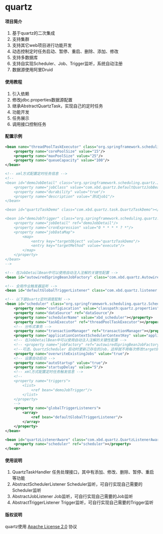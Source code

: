 # quartz

#### 项目简介
1. 基于quartz的二次集成
2. 支持集群
3. 支持其它web项目进行功能开发
4. 动态控制定时任务启动、暂停、重启、删除、添加、修改
5. 支持多数据库
6. 支持自实现Scheduler、Job、Trigger监听，系统自动注册
7. 数据源使用阿里Druid

#### 使用教程

1. 引入依赖
2. 修改jdbc.properties数据源配置
3. 继承AbstractQuartzTask，实现自己的定时任务
4. 功能开发
5. 任务展示
6. 调用接口控制任务

#### 配置示例
```xml
<bean name="threadPoolTaskExecutor" class="org.springframework.scheduling.concurrent.ThreadPoolTaskExecutor">
    <property name="corePoolSize" value="15"/>
    <property name="maxPoolSize" value="25"/>
    <property name="queueCapacity" value="100"/>
</bean>

<!-- xml方式配置定时任务信息 -->
<!--
<bean id="demoJobDetail" class="org.springframework.scheduling.quartz.JobDetailFactoryBean">
    <property name="jobClass" value="com.xbd.quartz.DefaultQuartzJobBeanbBean"/>
    <property name="durability" value="true"/>
    <property name="description" value="测试job1"/>
</bean>

<bean id="quartzTaskDemo" class="com.xbd.quartz.task.QuartzTaskDemo"></bean>

<bean id="demoJobTrigger" class="org.springframework.scheduling.quartz.CronTriggerFactoryBean">
    <property name="jobDetail" ref="demoJobDetail"/>
    <property name="cronExpression" value="0 * * * * ? *"/>
    <property name="jobDataMap">
        <map>
            <entry key="targetObject" value="quartzTaskDemo"/>
            <entry key="targetMethod" value="execute"/>
        </map>
    </property>
</bean>
-->

<!-- 在JobDetailBean中可以使用自动注入注解的关键性配置 -->
<bean id="autowiredSpringBeanJobFactory" class="com.xbd.quartz.AutowiredSpringBeanJobFactory"></bean>

<!-- 全局作业触发器监听 -->
<bean id="defaultGlobalTriggerListener" class="com.xbd.quartz.listener.trigger.DefaultGlobalTriggerListener"></bean>

<!-- 以下是Quartz定时调度配制 -->
<bean id="scheduler" class="org.springframework.scheduling.quartz.SchedulerFactoryBean">
    <property name="configLocation" value="classpath:quartz.properties"/>
    <property name="dataSource" ref="dataSource"/>
    <property name="schedulerName" value="xbd_scheduler"></property>
    <property name="taskExecutor" ref="threadPoolTaskExecutor"></property>
    <!-- 分布式事务 -->
    <property name="transactionManager" ref="transactionManager"></property>
    <property name="applicationContextSchedulerContextKey" value="applicationContext"></property>
    <!-- 在JobDetailBean中可以使用自动注入注解的关键性配置 -->
    <!-- <property name="jobFactory" ref="autowiredSpringBeanJobFactory"></property> -->
    <!--可选，QuartzScheduler 启动时更新己存在的Job，这样就不用每次修改targetObject后删除qrtz_job_details表对应记录了 -->
    <property name="overwriteExistingJobs" value="true"/>
    <!-- 设置自动启动 -->
    <property name="autoStartup" value="true"/>
    <property name="startupDelay" value="5"/>
    <!-- xml方式配置定时任务触发信息 -->
    <!--
    <property name="triggers">
        <list>
            <ref bean="demoJobTrigger"/>
        </list>
    </property>
    -->
    <property name="globalTriggerListeners">
        <array>
            <ref bean="defaultGlobalTriggerListener"/>
        </array>
    </property>
</bean>

<bean id="quartzListenerAware" class="com.xbd.quartz.QuartzListenerAware">
    <property name="scheduler" ref="scheduler"></property>
</bean>
```

#### 使用说明

1. QuartzTaskHandler 任务处理接口，其中有添加、修改、删除、暂停、重启等功能
2. AbstractSchedulerListener Scheduler监听，可自行实现自己需要的Scheduler监听
3. AbstractJobListener Job监听，可自行实现自己需要的Job监听
4. AbstractTriggerListener Trigger监听，可自行实现自己需要的Trigger监听

#### 版权说明
quartz使用 [Apache License 2.0](https://gitee.com/xbd521/quartz/blob/master/LICENSE "Apache License 2.0") 协议



